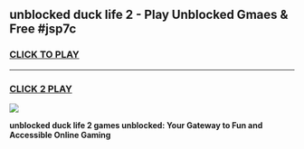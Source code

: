 
## unblocked duck life 2 - Play Unblocked Gmaes & Free #jsp7c
<h3>
<a href="https://news.freeplayer.one?title=unblocked_duck_life_2&ref=03M">CLICK TO PLAY</a></h3>
<hr>

<h3>
<a href="https://news.freeplayer.one?title=unblocked_duck_life_2&ref=03M">CLICK 2 PLAY</a>
  
</h3>

<a href="https://news.freeplayer.one?title=unblocked_duck_life_2&ref=03M"><img src="https://clearcache.store/games.png"></a>


**unblocked duck life 2 games unblocked: Your Gateway to Fun and Accessible Online Gaming**
